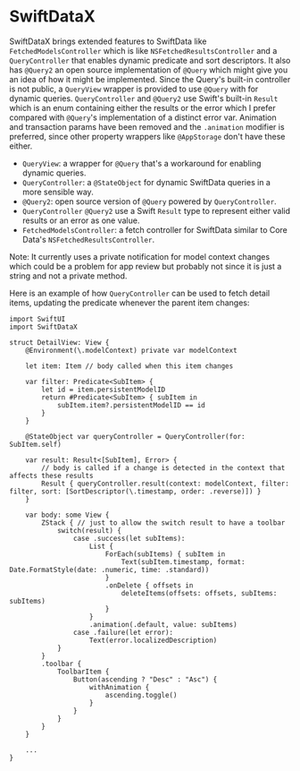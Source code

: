 # SwiftDataX

SwiftDataX brings extended features to SwiftData like `FetchedModelsController` which is like `NSFetchedResultsController` and a `QueryController` that enables dynamic predicate and sort descriptors. It also has `@Query2` an open source implementation of `@Query` which might give you an idea of how it might be implemented. Since the Query's built-in controller is not public, a `QueryView` wrapper is provided to use `@Query` with for dynamic queries. `QueryController` and `@Query2` use Swift's built-in `Result` which is an enum containing either the results or the error which I prefer compared with `@Query`'s implementation of a distinct error var. Animation and transaction params have been removed and the `.animation` modifier is preferred, since other property wrappers like `@AppStorage` don't have these either.

* `QueryView`: a wrapper for `@Query` that's a workaround for enabling dynamic queries.
* `QueryController`: a `@StateObject` for dynamic SwiftData queries in a more sensible way.
* `@Query2`: open source version of `@Query` powered by `QueryController`.
* `QueryController` `@Query2` use a Swift `Result` type to represent either valid results or an error as one value.
* `FetchedModelsController`: a fetch controller for SwiftData similar to Core Data's `NSFetchedResultsController`.

Note: It currently uses a private notification for model context changes which could be a problem for app review but probably not since it is just a string and not a private method.

Here is an example of how `QueryController` can be used to fetch detail items, updating the predicate whenever the parent item changes:

```
import SwiftUI
import SwiftDataX

struct DetailView: View {
    @Environment(\.modelContext) private var modelContext
    
    let item: Item // body called when this item changes

    var filter: Predicate<SubItem> {
        let id = item.persistentModelID
        return #Predicate<SubItem> { subItem in
            subItem.item?.persistentModelID == id
        }
    }
    
    @StateObject var queryController = QueryController(for: SubItem.self)
    
    var result: Result<[SubItem], Error> {
        // body is called if a change is detected in the context that affects these results
        Result { queryController.result(context: modelContext, filter: filter, sort: [SortDescriptor(\.timestamp, order: .reverse)]) }
    }

    var body: some View {
        ZStack { // just to allow the switch result to have a toolbar
            switch(result) {
                case .success(let subItems):
                    List {
                        ForEach(subItems) { subItem in
                            Text(subItem.timestamp, format: Date.FormatStyle(date: .numeric, time: .standard))
                        }
                        .onDelete { offsets in
                            deleteItems(offsets: offsets, subItems: subItems)
                        }
                    }
                    .animation(.default, value: subItems)
                case .failure(let error):
                    Text(error.localizedDescription)
            }
        }
        .toolbar {
            ToolbarItem {
                Button(ascending ? "Desc" : "Asc") {
                    withAnimation {
                        ascending.toggle()
                    }
                }
            }
        }
    }
    
    ...
}
```
